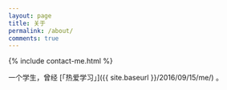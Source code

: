 ```yaml
---
layout: page
title: 关于
permalink: /about/
comments: true
---
```

{% include contact-me.html %}

一个学生，曾经 [「热爱学习」]({{ site.baseurl }}/2016/09/15/me/) 。
